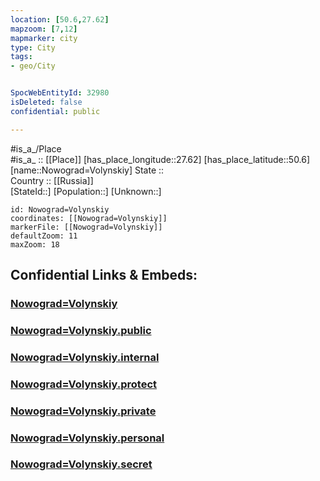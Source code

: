 ```yaml
---
location: [50.6,27.62] 
mapzoom: [7,12] 
mapmarker: city 
type: City
tags:
- geo/City


SpocWebEntityId: 32980
isDeleted: false
confidential: public

---
```

#is_a_/Place  
#is_a_ :: [[Place]] 
[has_place_longitude::27.62] 
[has_place_latitude::50.6] 
[name::Nowograd=Volynskiy] 
State ::  
Country :: [[Russia]]  
[StateId::] 
[Population::] 
[Unknown::] 


```leaflet
id: Nowograd=Volynskiy
coordinates: [[Nowograd=Volynskiy]] 
markerFile: [[Nowograd=Volynskiy]] 
defaultZoom: 11 
maxZoom: 18
```


## Confidential Links & Embeds: 

### [Nowograd=Volynskiy](/_Standards/Earth/Continent/Europe/Europe~East/Ukraine/Regions~Ukraine/Zhytomyr/City/Nowograd=Volynskiy.md) 

### [Nowograd=Volynskiy.public](/_public/Earth/Continent/Europe/Europe~East/Ukraine/Regions~Ukraine/Zhytomyr/City/Nowograd=Volynskiy.public.md) 

### [Nowograd=Volynskiy.internal](/_internal/Earth/Continent/Europe/Europe~East/Ukraine/Regions~Ukraine/Zhytomyr/City/Nowograd=Volynskiy.internal.md) 

### [Nowograd=Volynskiy.protect](/_protect/Earth/Continent/Europe/Europe~East/Ukraine/Regions~Ukraine/Zhytomyr/City/Nowograd=Volynskiy.protect.md) 

### [Nowograd=Volynskiy.private](/_private/Earth/Continent/Europe/Europe~East/Ukraine/Regions~Ukraine/Zhytomyr/City/Nowograd=Volynskiy.private.md) 

### [Nowograd=Volynskiy.personal](/_personal/Earth/Continent/Europe/Europe~East/Ukraine/Regions~Ukraine/Zhytomyr/City/Nowograd=Volynskiy.personal.md) 

### [Nowograd=Volynskiy.secret](/_secret/Earth/Continent/Europe/Europe~East/Ukraine/Regions~Ukraine/Zhytomyr/City/Nowograd=Volynskiy.secret.md)

